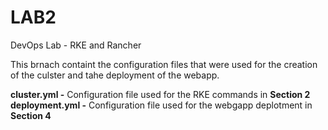 # LAB2
DevOps Lab - RKE and Rancher

This brnach containt the configuration files that were used for the creation of the culster and tahe deployment of the webapp.

**cluster.yml -** Configuration file used for the RKE commands in **Section 2**
**deployment.yml -** Configuration file used for the webgapp deplotment in **Section 4**
